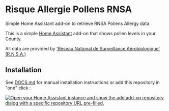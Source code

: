 # Risque Allergie Pollens RNSA
Simple Home Assistant add-on to retrieve RNSA Pollens Allergy data

This is a simple [Home Assistant](https://home-assistant.io) add-on that shows pollen levels in your County.

All data are provided by ['Réseau National de Surveillance Aérobiologique' (R.N.S.A.)](https://pollens.fr)

## Installation
See [DOCS.md](DOCS.md) for manual installation instructions or add this repository in "one" click :

[![Open your Home Assistant instance and show the add add-on repository dialog with a specific repository URL pre-filled.](https://my.home-assistant.io/badges/supervisor_add_addon_repository.svg)](https://my.home-assistant.io/redirect/supervisor_add_addon_repository/?repository_url=https%3A%2F%2Fgithub.com%2Fisontheline%2Frisque-allergie-pollens-rnsa)